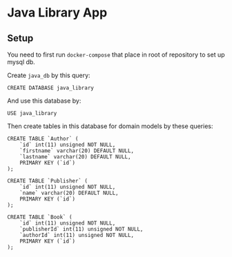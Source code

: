 # Java Library App

## Setup

You need to first run `docker-compose` that place in root of repository to set up mysql db.

Create `java_db` by this query:

```mysql
CREATE DATABASE java_library
```

And use this database by:
```mysql
USE java_library
```

Then create tables in this database for domain models by these queries:

```mysql
CREATE TABLE `Author` (
    `id` int(11) unsigned NOT NULL,
    `firstname` varchar(20) DEFAULT NULL,
    `lastname` varchar(20) DEFAULT NULL,
    PRIMARY KEY (`id`)
);
```

```mysql
CREATE TABLE `Publisher` (
    `id` int(11) unsigned NOT NULL,
    `name` varchar(20) DEFAULT NULL,
    PRIMARY KEY (`id`)
);
```

```mysql
CREATE TABLE `Book` (
    `id` int(11) unsigned NOT NULL,
    `publisherId` int(11) unsigned NOT NULL,
    `authorId` int(11) unsigned NOT NULL,
    PRIMARY KEY (`id`)
);
```
